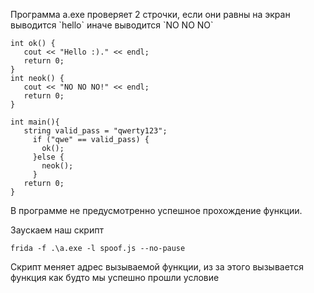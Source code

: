 <p>Программа a.exe проверяет 2 строчки, если они равны на экран выводится `hello` иначе выводится `NO NO NO` </p>

 ```
int ok() {
    cout << "Hello :)." << endl;
    return 0;
}
int neok() {
    cout << "NO NO NO!" << endl;
    return 0;
}

int main(){
    string valid_pass = "qwerty123";
      if ("qwe" == valid_pass) {
        ok();
      }else {
        neok();
      }
    return 0;
}
```
<p> В программе не предусмотренно успешное прохождение функции. </p>
<p>Заускаем наш скрипт</p>

 ```
frida -f .\a.exe -l spoof.js --no-pause
```
<p>Скрипт меняет адрес вызываемой функции, из за этого вызывается функция как будто мы успешно прошли условие </p>
